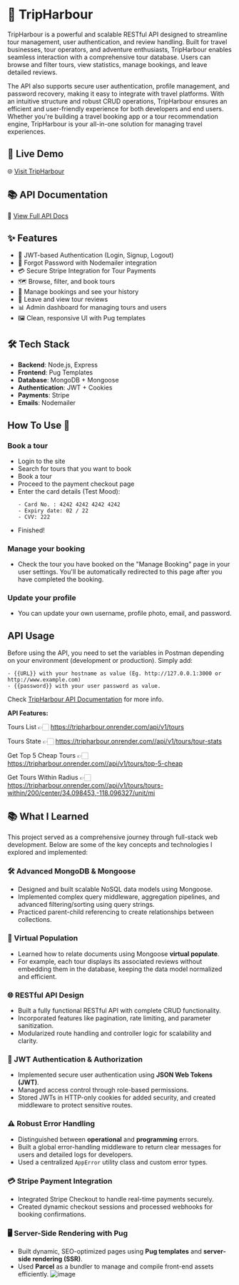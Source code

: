 # 🌊 TripHarbour

TripHarbour is a powerful and scalable RESTful API designed to streamline tour management, user authentication, and review handling. Built for travel businesses, tour operators, and adventure enthusiasts, TripHarbour enables seamless interaction with a comprehensive tour database. Users can browse and filter tours, view statistics, manage bookings, and leave detailed reviews.

The API also supports secure user authentication, profile management, and password recovery, making it easy to integrate with travel platforms. With an intuitive structure and robust CRUD operations, TripHarbour ensures an efficient and user-friendly experience for both developers and end users. Whether you're building a travel booking app or a tour recommendation engine, TripHarbour is your all-in-one solution for managing travel experiences.

## 🚀 Live Demo

🌐 [Visit TripHarbour](https://tripharbour.onrender.com/)

## 📚 API Documentation

📘 [View Full API Docs](https://documenter.getpostman.com/view/28453867/2sAYkAQ2Wx)

## ✨ Features

- 🔐 JWT-based Authentication (Login, Signup, Logout)
- 📧 Forgot Password with Nodemailer integration
- 💳 Secure Stripe Integration for Tour Payments
- 🗺️ Browse, filter, and book tours
- 📅 Manage bookings and see your history
- 📝 Leave and view tour reviews
- 📊 Admin dashboard for managing tours and users
- 🖼️ Clean, responsive UI with Pug templates

## 🛠 Tech Stack

- **Backend**: Node.js, Express
- **Frontend**: Pug Templates
- **Database**: MongoDB + Mongoose
- **Authentication**: JWT + Cookies
- **Payments**: Stripe
- **Emails**: Nodemailer

## How To Use 🤔

### Book a tour

- Login to the site
- Search for tours that you want to book
- Book a tour
- Proceed to the payment checkout page
- Enter the card details (Test Mood):
  ```
  - Card No. : 4242 4242 4242 4242
  - Expiry date: 02 / 22
  - CVV: 222
  ```
- Finished!

### Manage your booking

- Check the tour you have booked on the "Manage Booking" page in your user settings. You'll be automatically redirected to this
  page after you have completed the booking.

### Update your profile

- You can update your own username, profile photo, email, and password.

## API Usage

Before using the API, you need to set the variables in Postman depending on your environment (development or production). Simply add:

```
- {{URL}} with your hostname as value (Eg. http://127.0.0.1:3000 or http://www.example.com)
- {{password}} with your user password as value.
```

Check [TripHarbour API Documentation](https://documenter.getpostman.com/view/28453867/2sAYkAQ2Wx) for more info.

<b> API Features: </b>

Tours List 👉🏻 https://tripharbour.onrender.com/api/v1/tours 

Tours State 👉🏻 https://tripharbour.onrender.com//api/v1/tours/tour-stats

Get Top 5 Cheap Tours 👉🏻 https://tripharbour.onrender.com//api/v1/tours/top-5-cheap

Get Tours Within Radius 👉🏻 https://tripharbour.onrender.com//api/v1/tours/tours-within/200/center/34.098453,-118.096327/unit/mi

## 📚 What I Learned

This project served as a comprehensive journey through full-stack web development. Below are some of the key concepts and technologies I explored and implemented:

### 🛠️ Advanced MongoDB & Mongoose
- Designed and built scalable NoSQL data models using Mongoose.
- Implemented complex query middleware, aggregation pipelines, and advanced filtering/sorting using query strings.
- Practiced parent-child referencing to create relationships between collections.

### 🔗 Virtual Population
- Learned how to relate documents using Mongoose **virtual populate**.
- For example, each tour displays its associated reviews without embedding them in the database, keeping the data model normalized and efficient.

### 🌐 RESTful API Design
- Built a fully functional RESTful API with complete CRUD functionality.
- Incorporated features like pagination, rate limiting, and parameter sanitization.
- Modularized route handling and controller logic for scalability and clarity.

### 🔐 JWT Authentication & Authorization
- Implemented secure user authentication using **JSON Web Tokens (JWT)**.
- Managed access control through role-based permissions.
- Stored JWTs in HTTP-only cookies for added security, and created middleware to protect sensitive routes.

### ⚠️ Robust Error Handling
- Distinguished between **operational** and **programming** errors.
- Built a global error-handling middleware to return clear messages for users and detailed logs for developers.
- Used a centralized `AppError` utility class and custom error types.

### 💳 Stripe Payment Integration
- Integrated Stripe Checkout to handle real-time payments securely.
- Created dynamic checkout sessions and processed webhooks for booking confirmations.

### 🖥️ Server-Side Rendering with Pug
- Built dynamic, SEO-optimized pages using **Pug templates** and **server-side rendering (SSR)**.
- Used **Parcel** as a bundler to manage and compile front-end assets efficiently.
![image](https://github.com/user-attachments/assets/aecf0e4c-c498-42dd-b4d0-323fdef687bf)


